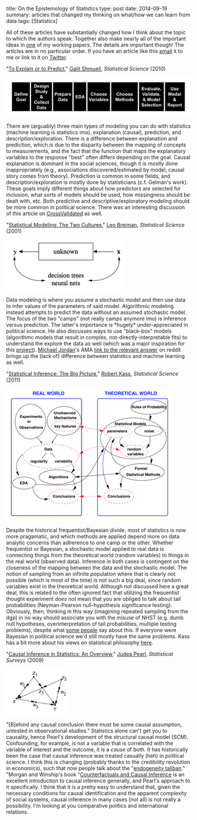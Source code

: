 title: On the Epistemology of Statistics
type: post
date: 2014-09-19
summary: articles that changed my thinking on what/how we can learn from data
tags: [Statistics]

All of these articles have substantially changed how I think about the topic to which the authors speak. Together also make nearly all of the important ideas in [one](http://github.com/zmjones/datamining/) of my working papers. The details are important though! The articles are in no particular order. If you have an article like this [email](mailto:zmj@zmjones.com) it to me or link to it on [Twitter](https://twitter.com/JonesZM/status/513064153775620097).

"[To Explain or to Predict](http://arxiv.org/pdf/1101.0891.pdf)," [Galit Shmueli](http://galitshmueli.com/), *Statistical Science* (2010)

![](/static/images/process.png)

<p class = "project-summary">
There are (arguably) three main types of modeling you can do with statistics (machine learning is statistics imo), explanation (causal), prediction, and description/exploration. There is a difference between explanation and prediction, which is due to the disparity between the mapping of concepts to measurements, and the fact that the function that maps the explanatory variables to the response "best" often differs depending on the goal. Causal explanation is dominant in the social sciences, though it is mostly done inappropriately (e.g., associations discovered/estimated by model, causal story comes from theory). Prediction is common in some fields, and description/exploration is mostly done by statisticians (c.f. Gelman's work). These goals imply different things about how predictors are selected for inclusion, what sorts of models should be used, how missingness should be dealt with, etc. Both predictive and descriptive/exploratory modeling should be more common in political science. There was an interesting discussion of this article on <a href="https://stats.stackexchange.com/questions/1194/practical-thoughts-on-explanatory-vs-predictive-modeling">CrossValidated</a> as well.
</p>

"[Statistical Modeling: The Two Cultures](http://projecteuclid.org/download/pdf_1/euclid.ss/1009213726)," [Leo Breiman](http://www.stat.berkeley.edu/~breiman/), *Statistical Science* (2001)

![](/static/images/algorithmic.png)

<p class = "project-summary">
Data modeling is where you assume a stochastic model and then use data to infer values of the parameters of said model. Algorithmic modeling instead attempts to predict the data without an assumed stochastic model. The focus of the two "camps" (not really camps anymore imo) is inference versus prediction. The latter's importance is *hugely* under-appreciated in political science. He also discusses ways to use "black-box" models (algorithmc models that result in complex, not-directly-interpretable fits) to understand the explore the data as well (which was a major inspiration for this <a href="http://github.com/zmjones/datamining">project</a>). <a href="http://www.cs.berkeley.edu/~jordan/">Michael Jordan</a>'s AMA <a href="https://www.reddit.com/r/MachineLearning/comments/2fxi6v/ama_michael_i_jordan/ckelmtt">link to the relevant answer</a> on reddit brings up the (lack of) difference between statistics and machine learning as well.
</p>

"[Statistical Inference: The Big Picture](http://www.stat.cmu.edu/~kass/papers/bigpic.pdf)," [Robert Kass](http://www.stat.cmu.edu/~kass/), *Statistical Science* (2011)

![](/static/images/big_picture.png)

<p class="project-summary">
Despite the historical frequentist/Bayesian divide, most of statistics is now more pragamatic, and which methods are applied depend more on data analytic concerns than adherence to one camp or the other. Whether frequentist or Bayesian, a stochastic model applied to real data is connecting things from the theoretical world (random variables) to things in the real world (observed data). Inference in both cases is contingent on the closeness of the mapping between the data and the stochastic model. The notion of sampling from an infinite population where that is clearly not possible (which is most of the time) is not such a big deal, since random variables exist in the theoretical world. Although not discussed here a great deal, this is related to the often ignored fact that utilizing the frequentist thought experiment <em>does not</em> mean that you are obliged to talk about tail probabilities (Neyman-Pearson null-hypothesis significance testing). Obviously, then, thinking in this way (imagining repeated sampling from the dgp) in no way should associate you with the misuse of NHST (e.g. dumb null hypotheses, overinterpretation of tail probabilities, multiple testing problems), despite what <a href="http://jpr.sagepub.com/content/51/2/287.abstract">some people</a> say about this. If everyone were Bayesian in political science we'd still mostly have the same problems. Kass has a bit more about his views on statistical philosophy <a href="http://www.stat.cmu.edu/~kass/philo.html">here</a>.
</p>

"[Causal Inference in Statistics: An Overview](http://projecteuclid.org/download/pdfview_1/euclid.ssu/1255440554)," <a href="http://bayes.cs.ucla.edu/jp_home.html">Judea Pearl</a>, *Statistical Surveys* (2009)

![](/static/images/dag.png)

<p class="project-summary">
"[B]ehind any causal conclusion there must be some causal assumption, untested in observational studies." Statistics alone can't get you to causality, hence Pearl's development of the structural causal model (SCM). Confounding, for example, is not a variable that is correlated with the variable of interest and the outcome, it is a <em>cause</em> of both. It has historically been the case that causal inference was treated casually (heh) in political science. I think this is changing (probably thanks to the credibility revolution in economics), such that now people talk about the "<a href="http://www.econjobrumors.com/topic/we-are-the-endogeneity-taliban">endogeneity taliban</a>."
"Morgan and Winship's book "<a href="http://www.amazon.com/Counterfactuals-Causal-Inference-Principles-Analytical/dp/0521671930">Counterfactuals and Causal Inference</a> is an excellent introduction to causal inference generally, and Pearl's approach to it specifically. I think that it is a pretty easy to understand that, given the necessary conditions for causal identification and the apparent complexity of social systems, causal inference in many cases (not all) is not really a possibility. I'm looking at you comparative politics and international relations.
</p>
